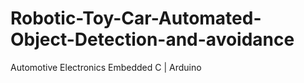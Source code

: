 # Robotic-Toy-Car-Automated-Object-Detection-and-avoidance
Automotive Electronics
Embedded C | Arduino
